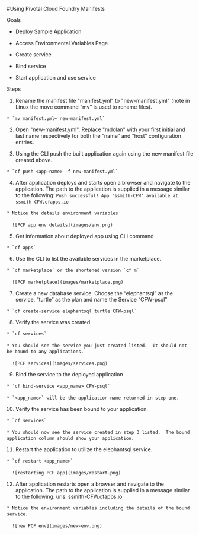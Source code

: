 #Using Pivotal Cloud Foundry Manifests

Goals

  * Deploy Sample Application

  * Access Environmental Variables Page

  * Create service

  * Bind service

  * Start application and use service

Steps

  1. Rename the manifest file "manifest.yml" to "new-manifest.yml" (note in Linux the move command “mv” is used to rename files).

    * `mv manifest.yml~ new-manifest.yml`

  2. Open "new-manifest.yml". Replace "mdolan" with your first initial and last name respectively for both the “name” and “host” configuration entries.

  3. Using the CLI push the built application again using the new manifest file created above.

    * `cf push <app-name> -f new-manifest.yml`

  4. After application deploys and starts open a browser and navigate to the application.  The path to the application is supplied in a message similar to the following: `Push successful! App 'ssmith-CFW' available at ssmith-CFW.cfapps.io`

    * Notice the details environment variables
 
      ![PCF app env details](images/env.png)

  5. Get information about deployed app using CLI command

    * `cf apps`

  6. Use the CLI to list the available services in the marketplace.

    * `cf marketplace` or the shortened version `cf m`

      ![PCF marketplace](images/marketplace.png)

  7. Create a new database service. Choose the “elephantsql” as the service, “turtle” as the plan and name the Service “CFW-psql”

    * `cf create-service elephantsql turtle CFW-psql`

  8. Verify the service was created

    * `cf services`
 
    * You should see the service you just created listed.  It should not be bound to any applications.

      ![PCF services](images/services.png)

  9. Bind the service to the deployed application

    * `cf bind-service <app_name> CFW-psql`

    * `<app_name>` will be the application name returned in step one.

  10. Verify the service has been bound to your application.

    * `cf services`

    * You should now see the service created in step 3 listed.  The bound application column should show your application.

  11. Restart the application to utilize the elephantsql service.

    * `cf restart <app_name>`

      ![restarting PCF app](images/restart.png)

  12. After application restarts open a browser and navigate to the application.  The path to the application is supplied in a message similar to the following: urls: ssmith-CFW.cfapps.io

    * Notice the environment variables including the details of the bound service.

      ![new PCF env](images/new-env.png)

